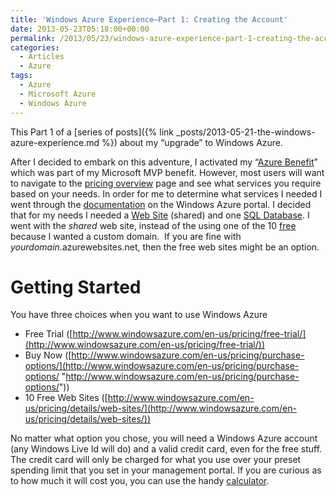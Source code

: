 ```yaml
---
title: 'Windows Azure Experience–Part 1: Creating the Account'
date: 2013-05-23T05:18:00+00:00
permalink: /2013/05/23/windows-azure-experience-part-1-creating-the-account/
categories:
  - Articles
  - Azure
tags:
  - Azure
  - Microsoft Azure
  - Windows Azure
---
```

This Part 1 of a [series of posts]({% link _posts/2013-05-21-the-windows-azure-experience.md %}) about my “upgrade” to Windows Azure.

After I decided to embark on this adventure, I activated my “[Azure Benefit](http://www.windowsazure.com/en-us/pricing/member-offers/msdn-benefits/)” which was part of my Microsoft MVP benefit. However, most users will want to navigate to the [pricing overview](http://www.windowsazure.com/en-us/pricing/overview/) page and see what services you require based on your needs. In order for me to determine what services I needed I went through the [documentation](http://www.windowsazure.com/en-us/documentation/) on the Windows Azure portal. I decided that for my needs I needed a [Web Site](http://www.windowsazure.com/en-us/manage/services/web-sites/) (shared) and one [SQL Database](http://www.windowsazure.com/en-us/manage/services/sql-databases/). I went with the _shared_ web site, instead of the using one of the 10 [free](http://www.windowsazure.com/en-us/pricing/details/web-sites/) because I wanted a custom domain.  If you are fine with _yourdomain_.azurewebsites.net, then the free web sites might be an option.

# Getting Started

You have three choices when you want to use Windows Azure

* Free Trial ([http://www.windowsazure.com/en-us/pricing/free-trial/](http://www.windowsazure.com/en-us/pricing/free-trial/))
* Buy Now ([http://www.windowsazure.com/en-us/pricing/purchase-options/](http://www.windowsazure.com/en-us/pricing/purchase-options/ "http://www.windowsazure.com/en-us/pricing/purchase-options/"))
* 10 Free Web Sites ([http://www.windowsazure.com/en-us/pricing/details/web-sites/](http://www.windowsazure.com/en-us/pricing/details/web-sites/))

No matter what option you chose, you will need a Windows Azure account (any Windows Live Id will do) and a valid credit card, even for the free stuff. The credit card will only be charged for what you use over your preset spending limit that you set in your management portal. If you are curious as to how much it will cost you, you can use the handy [calculator](http://www.windowsazure.com/en-us/pricing/calculator/).